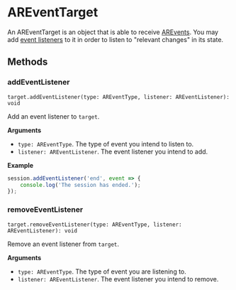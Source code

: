 # AREventTarget

An AREventTarget is an object that is able to receive [AREvents](ar-event.md). You may add [event listeners](ar-event-listener.md) to it in order to listen to "relevant changes" in its state.

## Methods

### addEventListener

`target.addEventListener(type: AREventType, listener: AREventListener): void`

Add an event listener to `target`.

**Arguments**

* `type: AREventType`. The type of event you intend to listen to.
* `listener: AREventListener`. The event listener you intend to add.

**Example**

```js
session.addEventListener('end', event => {
    console.log('The session has ended.');
});
```

### removeEventListener

`target.removeEventListener(type: AREventType, listener: AREventListener): void`

Remove an event listener from `target`.

**Arguments**

* `type: AREventType`. The type of event you are listening to.
* `listener: AREventListener`. The event listener you intend to remove.
